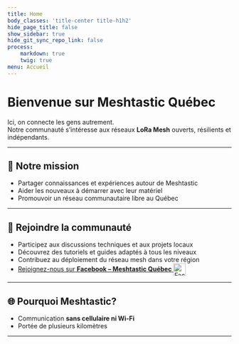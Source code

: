 ```yaml
---
title: Home
body_classes: 'title-center title-h1h2'
hide_page_title: false
show_sidebar: true
hide_git_sync_repo_link: false
process:
    markdown: true
    twig: true
menu: Accueil
---
```


# Bienvenue sur **Meshtastic Québec**

Ici, on connecte les gens autrement.  
Notre communauté s’intéresse aux réseaux **LoRa Mesh** ouverts, résilients et indépendants.  

---

## 🚀 Notre mission
- Partager connaissances et expériences autour de Meshtastic  
- Aider les nouveaux à démarrer avec leur matériel  
- Promouvoir un réseau communautaire libre au Québec  

---

## 🤝 Rejoindre la communauté
- Participez aux discussions techniques et aux projets locaux  
- Découvrez des tutoriels et guides adaptés à tous les niveaux  
- Contribuez au déploiement du réseau mesh dans votre région  
- <a href="https://www.facebook.com/groups/meshtasticquebec" target="_blank">Rejoignez-nous sur **Facebook – Meshtastic Québec** <img src="https://upload.wikimedia.org/wikipedia/commons/1/1b/Facebook_icon.svg" alt="Facebook" width="28" style="vertical-align:middle; margin-right:6px;" /> </a>
---

## 🌐 Pourquoi Meshtastic?
- Communication **sans cellulaire ni Wi-Fi**  
- Portée de plusieurs kilomètres  

---

